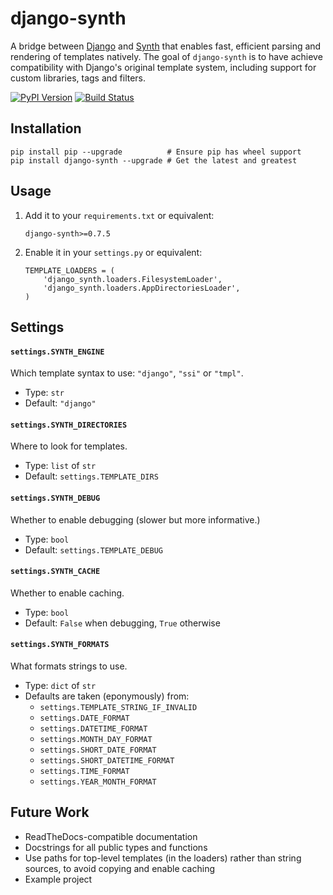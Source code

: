 django-synth
============

A bridge between [Django] and [Synth] that enables fast, efficient parsing and rendering of templates natively. The goal of `django-synth` is to have achieve compatibility with Django's original template system, including support for custom libraries, tags and filters.

[![PyPI Version]](https://pypi.python.org/pypi/django-synth)
[![Build Status]](https://travis-ci.org/ajg/django-synth)

[Django]:       https://djangoproject.com
[Synth]:        https://github.com/ajg/synth
[PyPI Version]: https://pypip.in/v/django-synth/badge.png
[Build Status]: https://travis-ci.org/ajg/django-synth.png?branch=master

Installation
------------

    pip install pip --upgrade          # Ensure pip has wheel support
    pip install django-synth --upgrade # Get the latest and greatest

Usage
-----

 1. Add it to your `requirements.txt` or equivalent:

        django-synth>=0.7.5

 2. Enable it in your `settings.py` or equivalent:

        TEMPLATE_LOADERS = (
            'django_synth.loaders.FilesystemLoader',
            'django_synth.loaders.AppDirectoriesLoader',
        )

Settings
--------

#### `settings.SYNTH_ENGINE`

  Which template syntax to use: `"django"`, `"ssi"` or `"tmpl"`.

  - Type:    `str`
  - Default: `"django"`

#### `settings.SYNTH_DIRECTORIES`

  Where to look for templates.

  - Type:    `list` of `str`
  - Default: `settings.TEMPLATE_DIRS`

#### `settings.SYNTH_DEBUG`

  Whether to enable debugging (slower but more informative.)

  - Type:    `bool`
  - Default: `settings.TEMPLATE_DEBUG`

#### `settings.SYNTH_CACHE`

  Whether to enable caching.

  - Type:    `bool`
  - Default: `False` when debugging, `True` otherwise

#### `settings.SYNTH_FORMATS`

  What formats strings to use.

  - Type:    `dict` of `str`
  - Defaults are taken (eponymously) from:
      * `settings.TEMPLATE_STRING_IF_INVALID`
      * `settings.DATE_FORMAT`
      * `settings.DATETIME_FORMAT`
      * `settings.MONTH_DAY_FORMAT`
      * `settings.SHORT_DATE_FORMAT`
      * `settings.SHORT_DATETIME_FORMAT`
      * `settings.TIME_FORMAT`
      * `settings.YEAR_MONTH_FORMAT`

Future Work
-----------

 - ReadTheDocs-compatible documentation
 - Docstrings for all public types and functions
 - Use paths for top-level templates (in the loaders) rather than
   string sources, to avoid copying and enable caching
 - Example project

